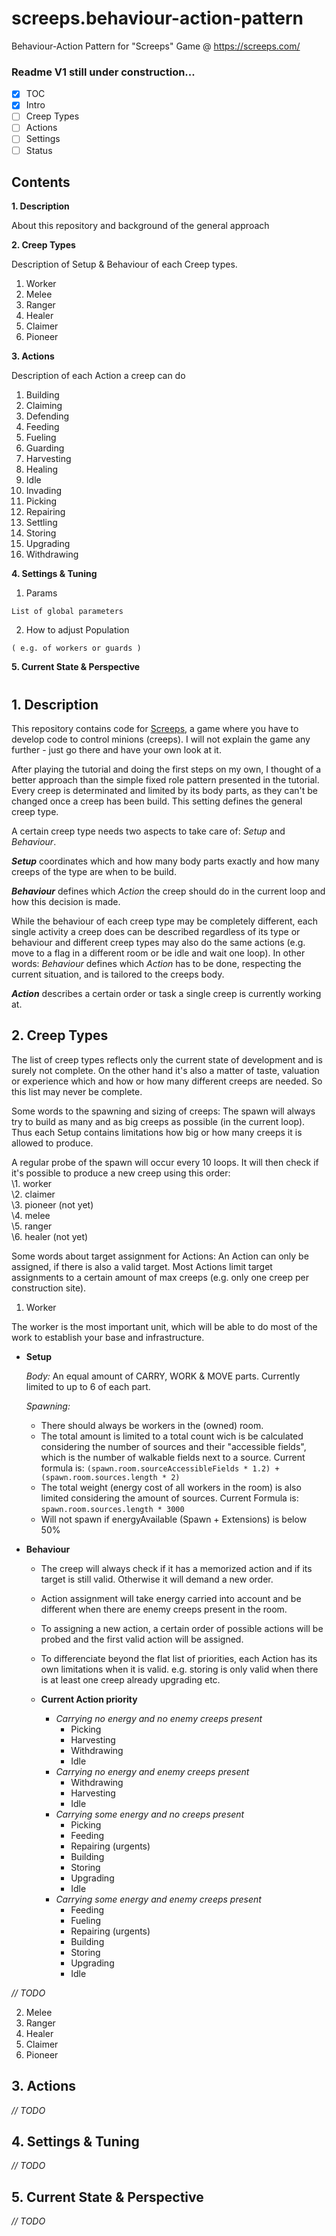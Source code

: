 # screeps.behaviour-action-pattern
Behaviour-Action Pattern for "Screeps" Game @ https://screeps.com/

### Readme V1 still under construction...

- [x] TOC
- [x] Intro
- [ ] Creep Types
- [ ] Actions
- [ ] Settings
- [ ] Status

## Contents

**1. Description**

  About this repository and background of the general approach

**2. Creep Types**

  Description of Setup & Behaviour of each Creep types. 
  1. Worker
  2. Melee
  3. Ranger
  4. Healer
  5. Claimer
  6. Pioneer

**3. Actions**

  Description of each Action a creep can do
  1. Building
  2. Claiming
  3. Defending
  4. Feeding
  5. Fueling
  6. Guarding
  7. Harvesting
  8. Healing
  9. Idle
  10. Invading
  11. Picking
  12. Repairing
  13. Settling
  14. Storing
  15. Upgrading
  16. Withdrawing

**4. Settings & Tuning**

  1. Params

    List of global parameters

  2. How to adjust Population

    ( e.g. of workers or guards )

**5. Current State & Perspective**

#  


## 1. Description

This repository contains code for [Screeps](https://screeps.com/), a game where you have to develop code to control minions (creeps). 
I will not explain the game any further - just go there and have your own look at it. 

After playing the tutorial and doing the first steps on my own, I thought of a better approach than the simple fixed role pattern presented in the tutorial. 
Every creep is determinated and limited by its body parts, as they can't be changed once a creep has been build. This setting defines the general creep type. 

A certain creep type needs two aspects to take care of: *Setup* and *Behaviour*.

__*Setup*__ coordinates which and how many body parts exactly and how many creeps of the type are when to be build.

__*Behaviour*__ defines which *Action* the creep should do in the current loop and how this decision is made. 

While the behaviour of each creep type may be completely different, each single activity a creep does can be described regardless of its type or behaviour and different creep types may also do the same actions (e.g. move to a flag in a different room or be idle and wait one loop). 
In other words: *Behaviour* defines which *Action* has to be done, respecting the current situation, and is tailored to the creeps body.  

__*Action*__ describes a certain order or task a single creep is currently working at. 

## 2. Creep Types

The list of creep types reflects only the current state of development and is surely not complete. On the other hand it's also a matter of taste, valuation or experience which and how or how many different creeps are needed. So this list may never be complete. 

Some words to the spawning and sizing of creeps: 
The spawn will always try to build as many and as big creeps as possible (in the current loop). Thus each Setup contains limitations how big or how many creeps it is allowed to produce. 

A regular probe of the spawn will occur every 10 loops. It will then check if it's possible to produce a new creep using this order:   
\1. worker  
\2. claimer  
\3. pioneer (not yet)  
\4. melee  
\5. ranger  
\6. healer (not yet)  

Some words about target assignment for Actions: 
An Action can only be assigned, if there is also a valid target. Most Actions limit target assignments to a certain amount of max creeps (e.g. only one creep per construction site).

1. Worker

  The worker is the most important unit, which will be able to do most of the work to establish your base and infrastructure.

  * __Setup__

    *Body:* An equal amount of CARRY, WORK & MOVE parts. Currently limited to up to 6 of each part.

    *Spawning:* 
      * There should always be workers in the (owned) room. 
      * The total amount is limited to a total count wich is be calculated considering the number of sources and their "accessible fields", which is the number of walkable fields next to a source. 
        Current formula is: `(spawn.room.sourceAccessibleFields * 1.2) + (spawn.room.sources.length * 2)` 
      * The total weight (energy cost of all workers in the room) is also limited considering the amount of sources.
        Current Formula is: `spawn.room.sources.length * 3000`
      * Will not spawn if energyAvailable (Spawn + Extensions) is below 50%

  * __Behaviour__

    * The creep will always check if it has a memorized action and if its target is still valid. Otherwise it will demand a new order. 
    * Action assignment will take energy carried into account and be different when there are enemy creeps present in the room. 
    * To assigning a new action, a certain order of possible actions will be probed and the first valid action will be assigned. 
    * To differenciate beyond the flat list of priorities, each Action has its own limitations when it is valid. e.g. storing is only valid when there is at least one creep already upgrading etc.

    * __Current Action priority__
      * _Carrying no energy and no enemy creeps present_
        * Picking
        * Harvesting
        * Withdrawing
        * Idle
      * _Carrying no energy and enemy creeps present_
        * Withdrawing
        * Harvesting
        * Idle
      * _Carrying some energy and no creeps present_
        * Picking
        * Feeding
        * Repairing (urgents)
        * Building
        * Storing
        * Upgrading
        * Idle
      * _Carrying some energy and enemy creeps present_
        * Feeding
        * Fueling
        * Repairing (urgents)
        * Building
        * Storing
        * Upgrading
        * Idle


*// TODO*

2. Melee
3. Ranger
4. Healer
5. Claimer
6. Pioneer

## 3. Actions

*// TODO*

## 4. Settings & Tuning 

*// TODO*

## 5. Current State & Perspective

*// TODO*

